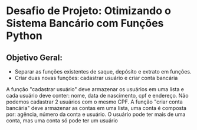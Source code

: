 # Desafio de Projeto: Otimizando o Sistema Bancário com Funções Python

## Objetivo Geral:
- Separar as funções existentes de saque, depósito e extrato em funções. 
- Criar duas novas funções: cadastrar usuário e criar conta bancária

A função "cadastrar usuário" deve armazenar os usuários em uma lista e cada usuário deve conter: nome, data de nascimento, cpf e endereço. Não podemos cadastrar 2 usuários com o mesmo CPF.
A função "criar conta bancária" deve armazenar as contas em uma lista, uma conta é composta por: agência, número da conta e usuário. O usuário pode ter mais de uma conta, mas uma conta só pode ter um usuário

